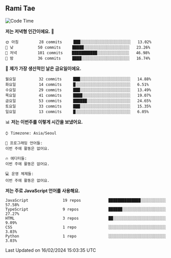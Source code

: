 ## Rami Tae

<!--START_SECTION:waka-->
![Code Time](http://img.shields.io/badge/Code%20Time-1%2C358%20hrs%2011%20mins-blue)

**저는 저녁형 인간이에요. 🦉** 

```text
🌞 아침         28 commits     ███░░░░░░░░░░░░░░░░░░░░░░   13.02% 
🌆 낮　         50 commits     █████░░░░░░░░░░░░░░░░░░░░   23.26% 
🌃 저녁         101 commits    ███████████░░░░░░░░░░░░░░   46.98% 
🌙 밤　         36 commits     ████░░░░░░░░░░░░░░░░░░░░░   16.74%

```
📅 **제가 가장 생산적인 날은 금요일이에요.** 

```text
월요일          32 commits     ███░░░░░░░░░░░░░░░░░░░░░░   14.88% 
화요일          14 commits     █░░░░░░░░░░░░░░░░░░░░░░░░   6.51% 
수요일          29 commits     ███░░░░░░░░░░░░░░░░░░░░░░   13.49% 
목요일          41 commits     ████░░░░░░░░░░░░░░░░░░░░░   19.07% 
금요일          53 commits     ██████░░░░░░░░░░░░░░░░░░░   24.65% 
토요일          33 commits     ███░░░░░░░░░░░░░░░░░░░░░░   15.35% 
일요일          13 commits     █░░░░░░░░░░░░░░░░░░░░░░░░   6.05%

```


📊 **저는 이번주를 이렇게 시간을 보냈어요.** 

```text
⌚︎ Timezone: Asia/Seoul

💬 프로그래밍 언어들: 
이번 주에 활동은 없어요.

🔥 에디터들: 
이번 주에 활동은 없어요.

💻 운영 체제들: 
이번 주에 활동은 없어요.

```

**저는 주로 JavaScript 언어를 사용해요.** 

```text
JavaScript               19 repos            ██████████████░░░░░░░░░░░   57.58% 
TypeScript               9 repos             ██████░░░░░░░░░░░░░░░░░░░   27.27% 
HTML                     3 repos             ██░░░░░░░░░░░░░░░░░░░░░░░   9.09% 
CSS                      1 repo              ░░░░░░░░░░░░░░░░░░░░░░░░░   3.03% 
Python                   1 repo              ░░░░░░░░░░░░░░░░░░░░░░░░░   3.03%

```



 Last Updated on 16/02/2024 15:03:35 UTC
<!--END_SECTION:waka-->
